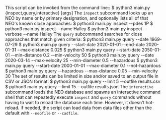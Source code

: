 This script can be invoked from the command line::
    $ python3 main.py {inspect,query,interactive} [args]
The `inspect` subcommand looks up an NEO by name or by primary designation,
and optionally lists all of that NEO's known close approaches:
    $ python3 main.py inspect --pdes 1P
    $ python3 main.py inspect --name Halley
    $ python3 main.py inspect --verbose --name Halley
The `query` subcommand searches for close approaches that match given
criteria:
    $ python3 main.py query --date 1969-07-29
    $ python3 main.py query --start-date 2020-01-01 --end-date 2020-01-31
     --max-distance 0.025
    $ python3 main.py query --start-date 2050-01-01 --min-distance 0.2
     --min-velocity 50
    $ python3 main.py query --date 2020-03-14 --max-velocity 25
     --min-diameter 0.5 --hazardous
    $ python3 main.py query --start-date 2000-01-01 --max-diameter 0.1
     --not-hazardous
    $ python3 main.py query --hazardous --max-distance 0.05
     --min-velocity 30
The set of results can be limited in size and/or saved to an output file
in CSV or JSON format:
    $ python3 main.py query --limit 5 --outfile results.csv
    $ python3 main.py query --limit 15 --outfile results.json
The `interactive` subcommand loads the NEO database and spawns an
interactive command shell that can repeatedly execute `inspect` and `query`
commands without having to wait to reload the database each time. However,
it doesn't hot-reload.
If needed, the script can load data from data files other than the
default with `--neofile` or `--cadfile`.
